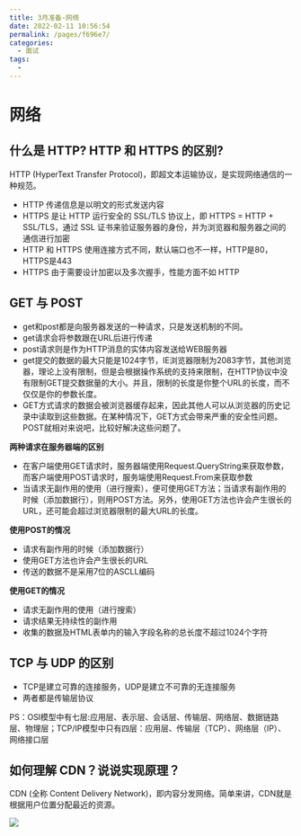 ```yaml
---
title: 3月准备-网络
date: 2022-02-11 10:56:54
permalink: /pages/f696e7/
categories:
  - 面试
tags:
  - 
---
```


# 网络

## 什么是 HTTP? HTTP 和 HTTPS 的区别?

HTTP (HyperText Transfer Protocol)，即超文本运输协议，是实现网络通信的一种规范。

- HTTP 传递信息是以明文的形式发送内容
- HTTPS 是让 HTTP 运行安全的 SSL/TLS 协议上，即 HTTPS = HTTP + SSL/TLS，通过 SSL 证书来验证服务器的身份，并为浏览器和服务器之间的通信进行加密
- HTTP 和 HTTPS 使用连接方式不同，默认端口也不一样，HTTP是80，HTTPS是443
- HTTPS 由于需要设计加密以及多次握手，性能方面不如 HTTP

## GET 与 POST

- get和post都是向服务器发送的一种请求，只是发送机制的不同。
- get请求会将参数跟在URL后进行传递
- post请求则是作为HTTP消息的实体内容发送给WEB服务器
- get提交的数据的最大只能是1024字节，IE浏览器限制为2083字节，其他浏览器，理论上没有限制，但是会根据操作系统的支持来限制，在HTTP协议中没有限制GET提交数据量的大小。并且，限制的长度是你整个URL的长度，而不仅仅是你的参数长度。
- GET方式请求的数据会被浏览器缓存起来，因此其他人可以从浏览器的历史记录中读取到这些数据。在某种情况下，GET方式会带来严重的安全性问题。POST就相对来说吧，比较好解决这些问题了。

**两种请求在服务器端的区别**

- 在客户端使用GET请求时，服务器端使用Request.QueryString来获取参数，而客户端使用POST请求时，服务端使用Request.From来获取参数
- 当请求无副作用的使用（进行搜索），便可使用GET方法；当请求有副作用的时候（添加数据行），则用POST方法。另外，使用GET方法也许会产生很长的URL，还可能会超过浏览器限制的最大URL的长度。

**使用POST的情况**

- 请求有副作用的时候（添加数据行）
- 使用GET方法也许会产生很长的URL
- 传送的数据不是采用7位的ASCLL编码

**使用GET的情况**

- 请求无副作用的使用（进行搜索）
- 请求结果无持续性的副作用
- 收集的数据及HTML表单内的输入字段名称的总长度不超过1024个字符

## TCP 与 UDP 的区别

- TCP是建立可靠的连接服务，UDP是建立不可靠的无连接服务
- 两者都是传输层协议

PS：OSI模型中有七层:应用层、表示层、会话层、传输层、网络层、数据链路层、物理层；TCP/IP模型中只有四层：应用层、传输层（TCP）、网络层（IP）、网络接口层

## 如何理解 CDN？说说实现原理？

CDN (全称 Content Delivery Network)，即内容分发网络。简单来讲，CDN就是根据用户位置分配最近的资源。

![](https://camo.githubusercontent.com/890619c461ca95b434e34afa04d4c40aafca5e573975500b6a2d6cd20055c88a/68747470733a2f2f7374617469632e7675652d6a732e636f6d2f34663032383966302d623836622d313165622d383566362d3666616337376330633962332e706e67)

